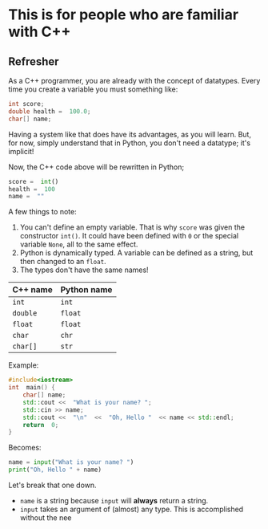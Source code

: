 # This is for people who are familiar with C++

## Refresher

As a C++ programmer, you are already with the concept of datatypes. Every time you create a variable you must something like:

 
```c++
int score;
double health =  100.0;
char[] name;
```

Having a system like that does have its advantages, as you will learn. But, for now, simply understand that in Python, you don't need a datatype; it's implicit!

Now, the C++ code above will be rewritten in Python;

```python
score =  int()
health =  100
name =  ""

```

A few things to note:

1. You can't define an empty variable. That is why `score` was given the constructor `int()`. It could have been defined with `0` or the special variable `None`, all to the same effect.
2. Python is dynamically typed. A variable can be defined as a string, but then changed to an `float`.
3. The types don't have the same names!

C++ name | Python name
---------|---
`int`    | `int`
`double` | `float`
`float`  | `float`
`char`   | `chr`
`char[]` | `str`

Example:

```c++
#include<iostream>
int  main() {
	char[] name;
	std::cout <<  "What is your name? ";
	std::cin >> name;
	std::cout <<  "\n"  <<  "Oh, Hello "  << name << std::endl;
	return  0;
}
```
Becomes:

```python
name = input("What is your name? ")
print("Oh, Hello " + name)
```

Let's break that one down.
- `name` is a string because `input` will **always** return a string.
- `input` takes an argument of (almost) any type. This is accomplished without the nee
<!--stackedit_data:
eyJoaXN0b3J5IjpbMTk4ODEzNDg3MV19
-->